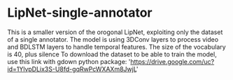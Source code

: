 # LipNet-single-annotator
This is a smaller version of the orogonal LipNet, exploiting only the dataset of a single annotator. The model is using 3DConv layers to process video and BDLSTM layers to handle temporal features. The size of the vocabulary is 40, plus silence
To download the dataset to be able to train the model, use this link with gdown python package: 'https://drive.google.com/uc?id=1YlvpDLix3S-U8fd-gqRwPcWXAXm8JwjL'
